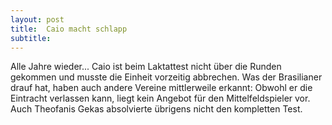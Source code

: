 ```yaml
---
layout: post
title:  Caio macht schlapp
subtitle:  
---
```


Alle Jahre wieder... Caio ist beim Laktattest nicht über die Runden gekommen und musste die Einheit vorzeitig abbrechen. Was der Brasilianer drauf hat, haben auch andere Vereine mittlerweile erkannt: Obwohl er die Eintracht verlassen kann, liegt kein Angebot für den Mittelfeldspieler vor. Auch Theofanis Gekas absolvierte übrigens nicht den kompletten Test. 


